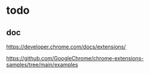 # todo

## doc

https://developer.chrome.com/docs/extensions/

https://github.com/GoogleChrome/chrome-extensions-samples/tree/main/examples